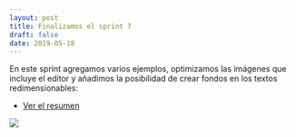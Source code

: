 ```yaml
---
layout: post
title: Finalizamos el sprint 7
draft: false
date: 2019-05-18
---
```


En este sprint agregamos varios ejemplos, optimizamos las imágenes que incluye el editor y añadimos la posibilidad de crear fondos en los textos redimensionables:

- [Ver el resumen](http://foro.pilas-engine.com.ar/t/resumen-del-sprint-07/1656)

![](/noticias/sprint-07.png)

